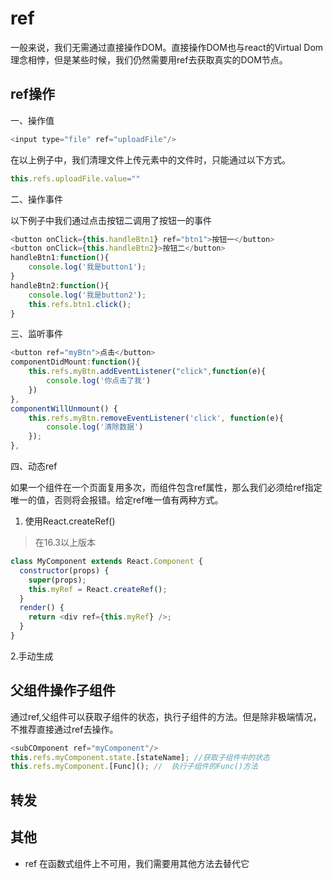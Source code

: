 # ref

一般来说，我们无需通过直接操作DOM。直接操作DOM也与react的Virtual Dom理念相悖，但是某些时候，我们仍然需要用ref去获取真实的DOM节点。

## ref操作

一、操作值

```js
<input type="file" ref="uploadFile"/>
```

在以上例子中，我们清理文件上传元素中的文件时，只能通过以下方式。

```js
this.refs.uploadFile.value=""
```

二、操作事件

以下例子中我们通过点击按钮二调用了按钮一的事件

```js
<button onClick={this.handleBtn1} ref="btn1">按钮一</button>
<button onClick={this.handleBtn2}>按钮二</button>
handleBtn1:function(){
    console.log('我是button1');
}
handleBtn2:function(){
    console.log('我是button2');
    this.refs.btn1.click();
}
```

三、监听事件

```js
<button ref="myBtn">点击</button>
componentDidMount:function(){
    this.refs.myBtn.addEventListener("click",function(e){
        console.log('你点击了我')
    })
},
componentWillUnmount() {
    this.refs.myBtn.removeEventListener('click', function(e){
        console.log('清除数据')
    });
},
```

四、动态ref

如果一个组件在一个页面复用多次，而组件包含ref属性，那么我们必须给ref指定唯一的值，否则将会报错。给定ref唯一值有两种方式。

1. 使用React.createRef()

> 在16.3以上版本

```js
class MyComponent extends React.Component {
  constructor(props) {
    super(props);
    this.myRef = React.createRef();
  }
  render() {
    return <div ref={this.myRef} />;
  }
}
```

2.手动生成

## 父组件操作子组件

通过ref,父组件可以获取子组件的状态，执行子组件的方法。但是除非极端情况，不推荐直接通过ref去操作。

```js
<subCOmponent ref="myComponent"/>
this.refs.myComponent.state.[stateName]; //获取子组件中的状态
this.refs.myComponent.[Func](); //	执行子组件的Func()方法
```

## 转发

## 其他

- ref 在函数式组件上不可用，我们需要用其他方法去替代它


